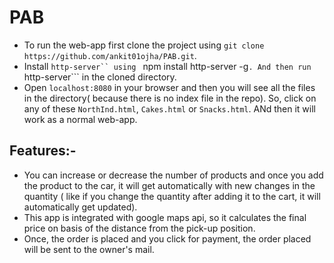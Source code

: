 # PAB
- To run the web-app first clone the project using ```git clone https://github.com/ankit01ojha/PAB.git```.
- Install ```http-server`` using ``` npm install http-server -g```. And then run ```http-server``` in the cloned directory.
- Open ```localhost:8080``` in your browser and then you will see all the files in the directory( because there is no index file in the repo). So, click on any of these ```NorthInd.html```, ```Cakes.html``` or ```Snacks.html```. ANd then it will work as a normal web-app.

## Features:-
- You can increase or decrease the number of products and once you add the product to the car, it will get automatically with new changes in the quantity ( like if you change the quantity after adding it to the cart, it will automatically get updated).
- This app is integrated with google maps api, so it calculates the final price on basis of the distance from the pick-up position.
- Once, the order is placed and you click for payment, the order placed will be sent to the owner's mail.
